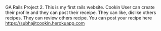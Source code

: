 GA Rails Project 2.
This is my first rails website.
Cookin
User can create their profile and they can post their receipe. They can like, dislike others recipes. They can review others recipe.
You can post your recipe here https://subhajitcookin.herokuapp.com
